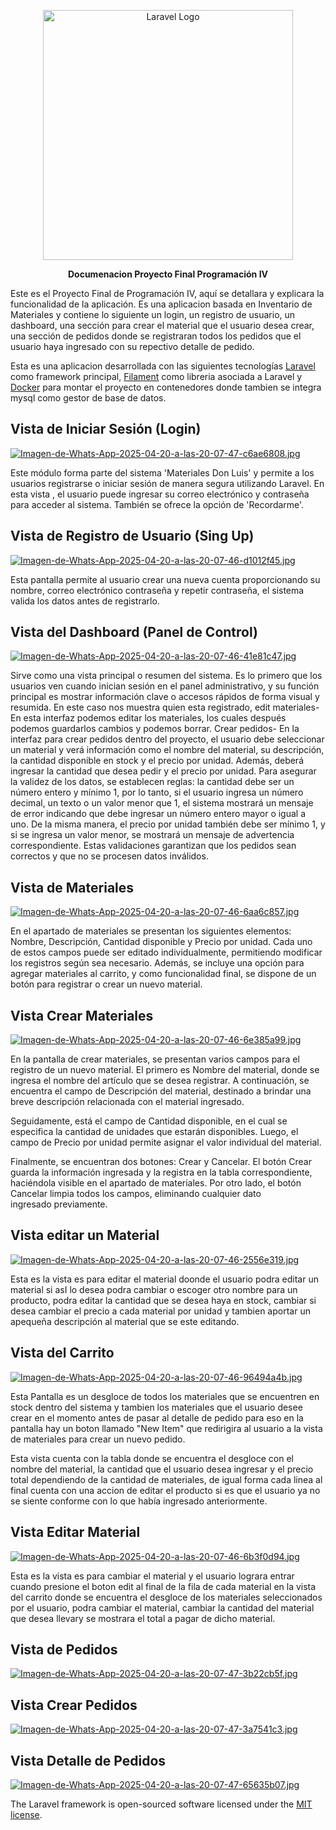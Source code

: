 <p align="center"><a href="https://laravel.com" target="_blank"><img src="https://raw.githubusercontent.com/laravel/art/master/logo-lockup/5%20SVG/2%20CMYK/1%20Full%20Color/laravel-logolockup-cmyk-red.svg" width="400" alt="Laravel Logo"></a></p>

<p align="center">
    <b>Documenacion Proyecto Final Programación IV</b>
</p>

Este es el Proyecto Final de Programación IV, aquí se detallara y explicara la funcionalidad de la aplicación.
Es una aplicacion basada en Inventario de Materiales y contiene lo siguiente un login, un registro de usuario, un dashboard, una sección para crear el material que el usuario desea crear, una sección de pedidos donde se registraran todos los pedidos que el usuario haya ingresado con su repectivo detalle de pedido.

Esta es una aplicacion desarrollada con las siguientes tecnologías [Laravel](https://laravel.com/docs/11.x) como framework principal, [Filament](https://filamentphp.com/docs/3.x/panels/installation) como libreria asociada a Laravel y [Docker](https://www.docker.com/) para montar el proyecto en contenedores donde tambien se integra mysql como gestor de base de datos.

## Vista de Iniciar Sesión (Login)

[![Imagen-de-Whats-App-2025-04-20-a-las-20-07-47-c6ae6808.jpg](https://i.postimg.cc/HkD65PtH/Imagen-de-Whats-App-2025-04-20-a-las-20-07-47-c6ae6808.jpg)](https://postimg.cc/N5D8vDVP)

Este módulo forma parte del sistema 'Materiales Don Luis' y  permite a los usuarios registrarse o iniciar sesión de manera segura utilizando Laravel.
En esta vista , el usuario puede ingresar su correo electrónico y contraseña para acceder al sistema. También se ofrece la opción de 'Recordarme'.

## Vista de Registro de Usuario (Sing Up)

[![Imagen-de-Whats-App-2025-04-20-a-las-20-07-46-d1012f45.jpg](https://i.postimg.cc/pVSGVdhm/Imagen-de-Whats-App-2025-04-20-a-las-20-07-46-d1012f45.jpg)](https://postimg.cc/LhzBN2VS)

Esta pantalla permite al usuario crear una nueva cuenta proporcionando su nombre, correo electrónico contraseña y repetir contraseña, el sistema valida los datos antes de registrarlo.

## Vista del Dashboard (Panel de Control)

[![Imagen-de-Whats-App-2025-04-20-a-las-20-07-46-41e81c47.jpg](https://i.postimg.cc/ZKtTB4Xq/Imagen-de-Whats-App-2025-04-20-a-las-20-07-46-41e81c47.jpg)](https://postimg.cc/JtxwSVrw)

Sirve como una vista principal o resumen del sistema. Es lo primero que los usuarios ven cuando inician sesión en el panel administrativo, y su función principal es mostrar información clave o accesos rápidos de forma visual y resumida. En este caso nos muestra quien esta registrado, edit  materiales- En esta interfaz podemos editar los materiales, los cuales después podemos guardarlos cambios y podemos borrar. Crear pedidos- En la interfaz para crear pedidos dentro del proyecto, el usuario debe seleccionar un material y verá información como el nombre del material, su descripción, la cantidad disponible en stock y el precio por unidad. Además, deberá ingresar la cantidad que desea pedir y el precio por unidad. Para asegurar la validez de los datos, se establecen reglas: la cantidad debe ser un número entero y mínimo 1, por lo tanto, si el usuario ingresa un número decimal, un texto o un valor menor que 1, el sistema mostrará un mensaje de error indicando que debe ingresar un número entero mayor o igual a uno. De la misma manera, el precio por unidad también debe ser mínimo 1, y si se ingresa un valor menor, se mostrará un mensaje de advertencia correspondiente. Estas validaciones garantizan que los pedidos sean correctos y que no se procesen datos inválidos.

## Vista de Materiales

[![Imagen-de-Whats-App-2025-04-20-a-las-20-07-46-6aa6c857.jpg](https://i.postimg.cc/Y2Q5Pgyp/Imagen-de-Whats-App-2025-04-20-a-las-20-07-46-6aa6c857.jpg)](https://postimg.cc/rzFZ0dkb)

En el apartado de materiales se presentan los siguientes elementos: Nombre, Descripción, Cantidad disponible y Precio por unidad. Cada uno de estos campos puede ser editado individualmente, permitiendo modificar los registros según sea necesario. Además, se incluye una opción para agregar materiales al carrito, y como funcionalidad final, se dispone de un botón para registrar o crear un nuevo material. 

## Vista Crear Materiales

[![Imagen-de-Whats-App-2025-04-20-a-las-20-07-46-6e385a99.jpg](https://i.postimg.cc/SQLPd4JR/Imagen-de-Whats-App-2025-04-20-a-las-20-07-46-6e385a99.jpg)](https://postimg.cc/hhjM4H8R)

En la pantalla de crear materiales, se presentan varios campos para el registro de un nuevo material. El primero es Nombre del material, donde se ingresa el nombre del artículo que se desea registrar. A continuación, se encuentra el campo de Descripción del material, destinado a brindar una breve descripción relacionada con el material ingresado. 

Seguidamente, está el campo de Cantidad disponible, en el cual se especifica la cantidad de unidades que estarán disponibles. Luego, el campo de Precio por unidad permite asignar el valor individual del material. 

Finalmente, se encuentran dos botones: Crear y Cancelar. El botón Crear guarda la información ingresada y la registra en la tabla correspondiente, haciéndola visible en el apartado de materiales. Por otro lado, el botón Cancelar limpia todos los campos, eliminando cualquier dato ingresado previamente.

## Vista editar un Material 

[![Imagen-de-Whats-App-2025-04-20-a-las-20-07-46-2556e319.jpg](https://i.postimg.cc/qMJpXjMf/Imagen-de-Whats-App-2025-04-20-a-las-20-07-46-2556e319.jpg)](https://postimg.cc/G9f0bPyz)

Esta es la vista es para editar el material doonde el usuario podra editar un material si asI lo desea podra cambiar o escoger otro nombre para un producto, podra editar la cantidad que se desea haya en stock, cambiar si desea cambiar el precio a cada material por unidad y tambien aportar un apequeña descripción al material que se este editando.

## Vista del Carrito

[![Imagen-de-Whats-App-2025-04-20-a-las-20-07-46-96494a4b.jpg](https://i.postimg.cc/j2q4vGFn/Imagen-de-Whats-App-2025-04-20-a-las-20-07-46-96494a4b.jpg)](https://postimg.cc/cgj3L5Zd)

Esta Pantalla es un desgloce de todos los materiales que se encuentren en stock dentro del sistema y tambien los materiales que el usuario desee crear en el momento antes de pasar al detalle de pedido para eso en la pantalla hay un boton llamado "New Item" que redirigira al usuario a la vista de materiales para crear un nuevo pedido.

Esta vista cuenta con la tabla donde se encuentra el desgloce con el nombre del material, la cantidad que el usuario desea ingresar y el precio total dependiendo de la cantidad de materiales, de igual forma cada linea al final cuenta con una accion de editar el producto si es que el usuario ya no se siente conforme con lo que había ingresado anteriormente.

## Vista Editar Material

[![Imagen-de-Whats-App-2025-04-20-a-las-20-07-46-6b3f0d94.jpg](https://i.postimg.cc/QtFTthwb/Imagen-de-Whats-App-2025-04-20-a-las-20-07-46-6b3f0d94.jpg)](https://postimg.cc/R6zFp5M6)

Esta es la vista es para cambiar el material y el usuario lograra entrar cuando presione el boton edit al final de la fila de cada material en la vista del carrito donde se encuentra el desgloce de los materiales seleccionados por el usuario, podra cambiar el material, cambiar la cantidad del material que desea llevary se mostrara el total a pagar de dicho material.

## Vista de Pedidos

[![Imagen-de-Whats-App-2025-04-20-a-las-20-07-47-3b22cb5f.jpg](https://i.postimg.cc/D0HkTds6/Imagen-de-Whats-App-2025-04-20-a-las-20-07-47-3b22cb5f.jpg)](https://postimg.cc/tn3md6Bn)

## Vista Crear Pedidos 

[![Imagen-de-Whats-App-2025-04-20-a-las-20-07-47-3a7541c3.jpg](https://i.postimg.cc/VNDhwWPt/Imagen-de-Whats-App-2025-04-20-a-las-20-07-47-3a7541c3.jpg)](https://postimg.cc/FfkpgcRF)

## Vista Detalle de Pedidos

[![Imagen-de-Whats-App-2025-04-20-a-las-20-07-47-65635b07.jpg](https://i.postimg.cc/vT62WRg7/Imagen-de-Whats-App-2025-04-20-a-las-20-07-47-65635b07.jpg)](https://postimg.cc/Zv4LSML0)

The Laravel framework is open-sourced software licensed under the [MIT license](https://opensource.org/licenses/MIT).

